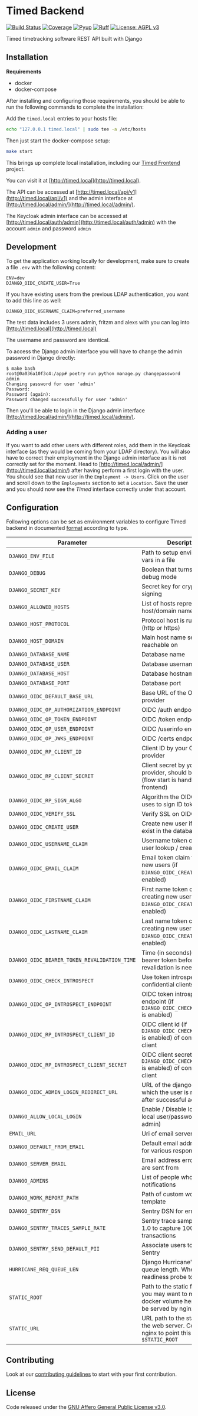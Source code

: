 # Timed Backend

[![Build Status](https://github.com/adfinis/timed-backend/workflows/Test/badge.svg)](https://github.com/adfinis/timed-backend/actions?query=workflow%3A%22Test%22)
[![Coverage](https://img.shields.io/badge/coverage-100%25-brightgreen.svg)](https://github.com/adfinis/timed-backend/blob/master/setup.cfg)
[![Pyup](https://pyup.io/repos/github/adfinis/timed-backend/shield.svg)](https://pyup.io/account/repos/github/adfinis/timed-backend/)
[![Ruff](https://img.shields.io/badge/code%20style-ruff-000000.svg)](https://github.com/adfinis/timed-backend)
[![License: AGPL v3](https://img.shields.io/badge/License-AGPL%20v3-blue.svg)](https://www.gnu.org/licenses/agpl-3.0)

Timed timetracking software REST API built with Django

## Installation

**Requirements**

- docker
- docker-compose

After installing and configuring those requirements, you should be able to run the following
commands to complete the installation:

Add the `timed.local` entries to your hosts file:
```bash
echo "127.0.0.1 timed.local" | sudo tee -a /etc/hosts
```

Then just start the docker-compose setup:
```bash
make start
```

This brings up complete local installation, including our [Timed Frontend](https://github.com/adfinis/timed-frontend) project.

You can visit it at [http://timed.local](http://timed.local).

The API can be accessed at [http://timed.local/api/v1](http://timed.local/api/v1) and the admin interface at [http://timed.local/admin/](http://timed.local/admin/).

The Keycloak admin interface can be accessed at [http://timed.local/auth/admin](http://timed.local/auth/admin) with the account `admin` and password `admin`

## Development

To get the application working locally for development, make sure to create a file `.env` with the following content:

```
ENV=dev
DJANGO_OIDC_CREATE_USER=True
```

If you have existing users from the previous LDAP authentication, you want to add this line as well:

```
DJANGO_OIDC_USERNAME_CLAIM=preferred_username
```

The test data includes 3 users admin, fritzm and alexs with you can log into [http://timed.local](http://timed.local)

The username and password are identical.

To access the Django admin interface you will have to change the admin password in Django directly:

```console
$ make bash
root@0a036a10f3c4:/app# poetry run python manage.py changepassword admin
Changing password for user 'admin'
Password: 
Password (again): 
Password changed successfully for user 'admin'
```

Then you'll be able to login in the Django admin interface [http://timed.local/admin/](http://timed.local/admin/).


### Adding a user

If you want to add other users with different roles, add them in the Keycloak interface (as they would be coming from your LDAP directory).
You will also have to correct their employment in the Django admin interface as it is not correctly set for the moment.
Head to [http://timed.local/admin/](http://timed.local/admin/) after having perform a first login with the user.
You should see that new user in the `Employment -> Users`.
Click on the user and scroll down to the `Employments` section to set a `Location`.
Save the user and you should now see the _Timed_ interface correctly under that account.

## Configuration

Following options can be set as environment variables to configure Timed backend in documented [format](https://github.com/joke2k/django-environ#supported-types)
according to type.

| Parameter                                    | Description                                                                                           | Default                                                      |
|----------------------------------------------|-------------------------------------------------------------------------------------------------------|--------------------------------------------------------------|
| `DJANGO_ENV_FILE`                            | Path to setup environment vars in a file                                                              | .env                                                         |
| `DJANGO_DEBUG`                               | Boolean that turns on/off debug mode                                                                  | False                                                        |
| `DJANGO_SECRET_KEY`                          | Secret key for cryptographic signing                                                                  | not set (required)                                           |
| `DJANGO_ALLOWED_HOSTS`                       | List of hosts representing the host/domain names                                                      | not set (required)                                           |
| `DJANGO_HOST_PROTOCOL`                       | Protocol host is running on (http or https)                                                           | http                                                         |
| `DJANGO_HOST_DOMAIN`                         | Main host name server is reachable on                                                                 | not set (required)                                           |
| `DJANGO_DATABASE_NAME`                       | Database name                                                                                         | timed                                                        |
| `DJANGO_DATABASE_USER`                       | Database username                                                                                     | timed                                                        |
| `DJANGO_DATABASE_HOST`                       | Database hostname                                                                                     | localhost                                                    |
| `DJANGO_DATABASE_PORT`                       | Database port                                                                                         | 5432                                                         |
| `DJANGO_OIDC_DEFAULT_BASE_URL`               | Base URL of the OIDC provider                                                                         | http://timed.local/auth/realms/timed/protocol/openid-connect |
| `DJANGO_OIDC_OP_AUTHORIZATION_ENDPOINT`      | OIDC /auth endpoint                                                                                   | {`DJANGO_OIDC_DEFAULT_BASE_URL`}/auth                        |
| `DJANGO_OIDC_OP_TOKEN_ENDPOINT`              | OIDC /token endpoint                                                                                  | {`DJANGO_OIDC_DEFAULT_BASE_URL`}/token                       |
| `DJANGO_OIDC_OP_USER_ENDPOINT`               | OIDC /userinfo endpoint                                                                               | {`DJANGO_OIDC_DEFAULT_BASE_URL`}/userinfo                    |
| `DJANGO_OIDC_OP_JWKS_ENDPOINT`               | OIDC /certs endpoint                                                                                  | {`DJANGO_OIDC_DEFAULT_BASE_URL`}/certs                       |
| `DJANGO_OIDC_RP_CLIENT_ID`                   | Client ID by your OIDC provider                                                                       | timed-public                                                 |
| `DJANGO_OIDC_RP_CLIENT_SECRET`               | Client secret by your OIDC provider, should be None (flow start is handled by frontend)               | not set                                                      |
| `DJANGO_OIDC_RP_SIGN_ALGO`                   | Algorithm the OIDC provider uses to sign ID tokens                                                    | RS256                                                        |
| `DJANGO_OIDC_VERIFY_SSL`                     | Verify SSL on OIDC request                                                                            | dev: False, prod: True                                       |
| `DJANGO_OIDC_CREATE_USER`                    | Create new user if it doesn't exist in the database                                                   | False                                                        |
| `DJANGO_OIDC_USERNAME_CLAIM`                 | Username token claim for user lookup / creation                                                       | sub                                                          |
| `DJANGO_OIDC_EMAIL_CLAIM`                    | Email token claim for creating new users (if `DJANGO_OIDC_CREATE_USER` is enabled)                    | email                                                        |
| `DJANGO_OIDC_FIRSTNAME_CLAIM`                | First name token claim for creating new users (if `DJANGO_OIDC_CREATE_USER` is enabled)               | given_name                                                   |
| `DJANGO_OIDC_LASTNAME_CLAIM`                 | Last name token claim for creating new users (if `DJANGO_OIDC_CREATE_USER` is enabled)                | family_name                                                  |
| `DJANGO_OIDC_BEARER_TOKEN_REVALIDATION_TIME` | Time (in seconds) to cache a bearer token before revalidation is needed                               | 60                                                           |
| `DJANGO_OIDC_CHECK_INTROSPECT`               | Use token introspection for confidential clients                                                      | True                                                         |
| `DJANGO_OIDC_OP_INTROSPECT_ENDPOINT`         | OIDC token introspection endpoint (if `DJANGO_OIDC_CHECK_INTROSPECT` is enabled)                      | {`DJANGO_OIDC_DEFAULT_BASE_URL`}/token/introspect            |
| `DJANGO_OIDC_RP_INTROSPECT_CLIENT_ID`        | OIDC client id (if `DJANGO_OIDC_CHECK_INTROSPECT` is enabled) of confidential client                  | timed-confidential                                           |
| `DJANGO_OIDC_RP_INTROSPECT_CLIENT_SECRET`    | OIDC client secret (if `DJANGO_OIDC_CHECK_INTROSPECT` is enabled) of confidential client              | not set                                                      |
| `DJANGO_OIDC_ADMIN_LOGIN_REDIRECT_URL`       | URL of the django-admin, to which the user is redirected after successful admin login                 | dev: http://timed.local/admin/, prod: not set                |
| `DJANGO_ALLOW_LOCAL_LOGIN`                   | Enable / Disable login with local user/password (in admin)                                            | True                                                         |
| `EMAIL_URL`                                  | Uri of email server                                                                                   | smtp://localhost:25                                          |
| `DJANGO_DEFAULT_FROM_EMAIL`                  | Default email address to use for various responses                                                    | webmaster@localhost                                          |
| `DJANGO_SERVER_EMAIL`                        | Email address error messages are sent from                                                            | root@localhost                                               |
| `DJANGO_ADMINS`                              | List of people who get error notifications                                                            | not set                                                      |
| `DJANGO_WORK_REPORT_PATH`                    | Path of custom work report template                                                                   | not set                                                      |
| `DJANGO_SENTRY_DSN`                          | Sentry DSN for error reporting                                                                        | not set, set to enable Sentry integration                    |
| `DJANGO_SENTRY_TRACES_SAMPLE_RATE`           | Sentry trace sample rate, Set 1.0 to capture 100% of transactions                                     | 1.0                                                          |
| `DJANGO_SENTRY_SEND_DEFAULT_PII`             | Associate users to errors in Sentry                                                                   | True                                                         |
| `HURRICANE_REQ_QUEUE_LEN`                    | Django Hurricane's request queue length. When full, the readiness probe toggles                       | 250                                                          |
| `STATIC_ROOT`                                | Path to the static files. In prod, you may want to mount a docker volume here, so it can be served by nginx | `/app/static`                                                |
| `STATIC_URL`                                 | URL path to the static files on the web server. Configure nginx to point this to `$STATIC_ROOT`       | `/static`                                                    |

## Contributing

Look at our [contributing guidelines](CONTRIBUTING.md) to start with your first contribution.

## License

Code released under the [GNU Affero General Public License v3.0](LICENSE).
